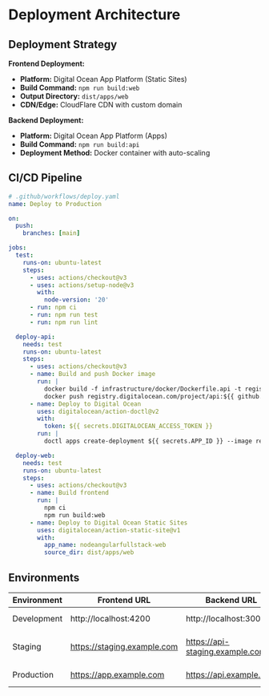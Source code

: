 # Deployment Architecture

## Deployment Strategy

**Frontend Deployment:**
- **Platform:** Digital Ocean App Platform (Static Sites)
- **Build Command:** `npm run build:web`
- **Output Directory:** `dist/apps/web`
- **CDN/Edge:** CloudFlare CDN with custom domain

**Backend Deployment:**
- **Platform:** Digital Ocean App Platform (Apps)
- **Build Command:** `npm run build:api`
- **Deployment Method:** Docker container with auto-scaling

## CI/CD Pipeline
```yaml
# .github/workflows/deploy.yaml
name: Deploy to Production

on:
  push:
    branches: [main]

jobs:
  test:
    runs-on: ubuntu-latest
    steps:
      - uses: actions/checkout@v3
      - uses: actions/setup-node@v3
        with:
          node-version: '20'
      - run: npm ci
      - run: npm run test
      - run: npm run lint

  deploy-api:
    needs: test
    runs-on: ubuntu-latest
    steps:
      - uses: actions/checkout@v3
      - name: Build and push Docker image
        run: |
          docker build -f infrastructure/docker/Dockerfile.api -t registry.digitalocean.com/project/api:${{ github.sha }} .
          docker push registry.digitalocean.com/project/api:${{ github.sha }}
      - name: Deploy to Digital Ocean
        uses: digitalocean/action-doctl@v2
        with:
          token: ${{ secrets.DIGITALOCEAN_ACCESS_TOKEN }}
        run: |
          doctl apps create-deployment ${{ secrets.APP_ID }} --image registry.digitalocean.com/project/api:${{ github.sha }}

  deploy-web:
    needs: test
    runs-on: ubuntu-latest
    steps:
      - uses: actions/checkout@v3
      - name: Build frontend
        run: |
          npm ci
          npm run build:web
      - name: Deploy to Digital Ocean Static Sites
        uses: digitalocean/action-static-site@v1
        with:
          app_name: nodeangularfullstack-web
          source_dir: dist/apps/web
```

## Environments

| Environment | Frontend URL | Backend URL | Purpose |
|------------|--------------|-------------|---------|
| Development | http://localhost:4200 | http://localhost:3000 | Local development |
| Staging | https://staging.example.com | https://api-staging.example.com | Pre-production testing |
| Production | https://app.example.com | https://api.example.com | Live environment |
